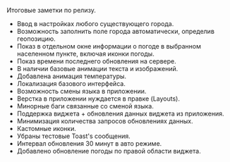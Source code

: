 Итоговые заметки по релизу.

- Ввод в настройках любого существующего города.
- Возможность заполнить поле города автоматически, определив геопозицию.
- Показ в отдельном окне информации о погоде в выбранном населенном пункте, включая иконки погоды.
- Показ времени последнего обновления на сервере.
- В наличии базовые анимации текста и изображений.
- Добавлена анимация температуры.
- Локализация базового интерфейса.
- Возможность смены языка в приложении.
- Верстка в приложении нуждается в правке (Layouts).
- Минорные баги связанные со сменой языка.
- Поддержка виджета + обновления данных виджета из приложения.
- Минимизация количества запросов обновлениях данных.
- Кастомные иконки.
- Убраны тестовые Toast's сообщения.
- Интервал обновления 30 минут в авто режиме.
- Добавлено обновление погоды по правой области виджета.
